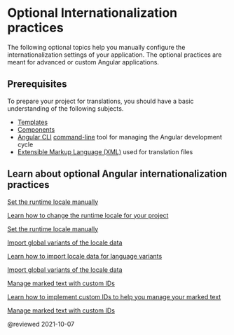 # Optional Internationalization practices

The following optional topics help you manually configure the internationalization settings of your application.
The optional practices are meant for advanced or custom Angular applications.

<!--In special cases, the following practices are useful.

*   Change the [`LOCALE_ID`][AioApiCoreLocaleId] token to [set the source locale manually][AioGuideI18nOptionalManualRuntimeLocale] to another locale
*   To handle extra locale data, [import global variants of the locale data][AioGuideI18nOptionalImportGlobalVariants]
*   To control the matches for your translations, [manage marked text with custom IDs][AioGuideI18nOptionalManageMarkedText]-->

## Prerequisites

To prepare your project for translations, you should have a basic understanding of the following subjects.

*   [Templates][AioGuideGlossaryTemplate]
*   [Components][AioGuideGlossaryComponent]
*   [Angular CLI][AioCliMain] [command-line][AioGuideGlossaryCommandLineInterfaceCli] tool for managing the Angular development cycle
*   [Extensible Markup Language (XML)][W3Xml] used for translation files

## Learn about optional Angular internationalization practices

<div class="card-container">
    <a href="guide/i18n-optional-manual-runtime-locale" class="docs-card" title="Set the runtime locale manually">
        <section>Set the runtime locale manually</section>
        <p>Learn how to change the runtime locale for your project</p>
        <p class="card-footer">Set the runtime locale manually</p>
    </a>
    <a href="guide/i18n-optional-import-global-variants" class="docs-card" title="Import global variants of the locale data">
        <section>Import global variants of the locale data</section>
        <p>Learn how to import locale data for language variants</p>
        <p class="card-footer">Import global variants of the locale data</p>
    </a>
    <a href="guide/i18n-optional-manage-marked-text" class="docs-card" title="Manage marked text with custom IDs">
        <section>Manage marked text with custom IDs</section>
        <p>Learn how to implement custom IDs to help you manage your marked text</p>
        <p class="card-footer">Manage marked text with custom IDs</p>
    </a>
</div>

<!-- links -->

[AioCliMain]: cli "CLI Overview and Command Reference | Angular"

[AioGuideGlossaryCommandLineInterfaceCli]: guide/glossary#command-line-interface-cli "command-line interface (CLI) - Glossary | Angular"
[AioGuideGlossaryComponent]: guide/glossary#component "component - Glossary | Angular"
[AioGuideGlossaryTemplate]: guide/glossary#template "template - Glossary | Angular"

[AioGuideI18nOptionalManageMarkedText]: guide/i18n-optional-manage-marked-text "Manage marked text with custom IDs | Angular"
[AioGuideI18nOptionalImportGlobalVariants]: guide/i18n-optional-import-global-variants "Import global variants of the locale data | Angular"
[AioGuideI18nOptionalManualRuntimeLocale]: guide/i18n-optional-runtime-source-locale "Set the runtime locale manually | Angular"

[AioApiCoreLocaleId]: api/core/LOCALE_ID "LOCALE_ID | Core - API | Angular"

<!-- external links -->

[W3Xml]: https://www.w3.org/XML "Extensible Markup Language (XML) | W3C"

<!-- end links -->

@reviewed 2021-10-07
